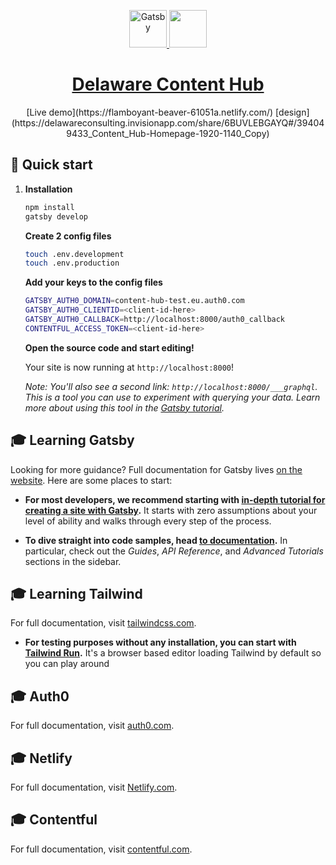 <p align="center">
  <a href="https://www.gatsbyjs.org">
    <img alt="Gatsby" src="https://www.gatsbyjs.org/monogram.svg" width="60" />
  </a>
<a href="https://tailwindcss.com/" target="_blank">
<img width="60" src="https://tailwindcss.com/apple-touch-icon.png">
</a>
</p>
<h1 align="center">
<a href="https://flamboyant-beaver-61051a.netlify.com/" target="_blank">
Delaware Content Hub
  </a>
</h1>
<p align="center">
[Live demo](https://flamboyant-beaver-61051a.netlify.com/)
[design](https://delawareconsulting.invisionapp.com/share/6BUVLEBGAYQ#/394049433_Content_Hub-Homepage-1920-1140_Copy)
</p>

## 🚀 Quick start

1.  **Installation**

    ```sh
    npm install
    gatsby develop
    ```

    **Create 2 config files**

    ```sh
    touch .env.development
    touch .env.production
    ```

    **Add your keys to the config files**

    ```sh
    GATSBY_AUTH0_DOMAIN=content-hub-test.eu.auth0.com
    GATSBY_AUTH0_CLIENTID=<client-id-here>
    GATSBY_AUTH0_CALLBACK=http://localhost:8000/auth0_callback
    CONTENTFUL_ACCESS_TOKEN=<client-id-here>
    ```

    **Open the source code and start editing!**

    Your site is now running at `http://localhost:8000`!

    _Note: You'll also see a second link: _`http://localhost:8000/___graphql`_. This is a tool you can use to experiment with querying your data. Learn more about using this tool in the [Gatsby tutorial](https://www.gatsbyjs.org/tutorial/part-five/#introducing-graphiql)._

## 🎓 Learning Gatsby

Looking for more guidance? Full documentation for Gatsby lives [on the website](https://www.gatsbyjs.org/). Here are some places to start:

- **For most developers, we recommend starting with [in-depth tutorial for creating a site with Gatsby](https://www.gatsbyjs.org/tutorial/).** It starts with zero assumptions about your level of ability and walks through every step of the process.

- **To dive straight into code samples, head [to documentation](https://www.gatsbyjs.org/docs/).** In particular, check out the _Guides_, _API Reference_, and _Advanced Tutorials_ sections in the sidebar.

## 🎓 Learning Tailwind

For full documentation, visit [tailwindcss.com](https://tailwindcss.com/).

- **For testing purposes without any installation, you can start with [Tailwind Run](https://tailwind.run/new).** It's a browser based editor loading Tailwind by default so you can play around

## 🎓 Auth0

For full documentation, visit [auth0.com](https://auth0.com/).

## 🎓 Netlify

For full documentation, visit [Netlify.com](https://netlify.com/).

## 🎓 Contentful

For full documentation, visit [contentful.com](https://contentful.com/).
